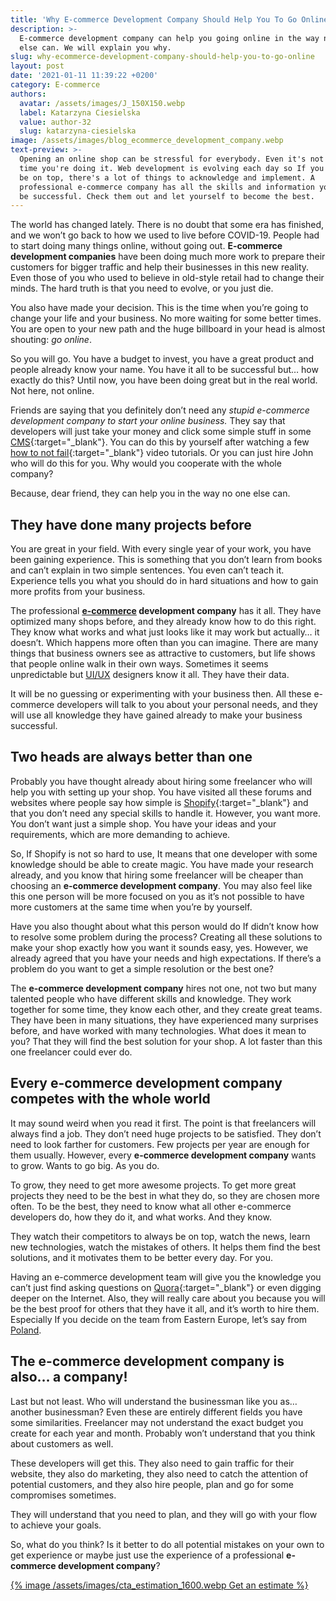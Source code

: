 ```yaml
---
title: 'Why E-commerce Development Company Should Help You To Go Online '
description: >-
  E-commerce development company can help you going online in the way nothing
  else can. We will explain you why.
slug: why-ecommerce-development-company-should-help-you-to-go-online
layout: post
date: '2021-01-11 11:39:22 +0200'
category: E-commerce
authors:
  avatar: /assets/images/J_150X150.webp
  label: Katarzyna Ciesielska
  value: author-32
  slug: katarzyna-ciesielska
image: /assets/images/blog_ecommerce_development_company.webp
text-preview: >-
  Opening an online shop can be stressful for everybody. Even it's not the first
  time you're doing it. Web development is evolving each day so If you want to
  be on top, there's a lot of things to acknowledge and implement. A
  professional e-commerce company has all the skills and information you need to
  be successful. Check them out and let yourself to become the best.
---
```

The world has changed lately. There is no doubt that some era has finished, and we won’t go back to how we used to live before COVID-19. People had to start doing many things online, without going out. **E-commerce development companies** have been doing much more work to prepare their customers for bigger traffic and help their businesses in this new reality. Even those of you who used to believe in old-style retail had to change their minds. The hard truth is that you need to evolve, or you just die.

You also have made your decision. This is the time when you’re going to change your life and your business. No more waiting for some better times. You are open to your new path and the huge billboard in your head is almost shouting: *go online*.

So you will go. You have a budget to invest, you have a great product and people already know your name. You have it all to be successful but… how exactly do this? Until now, you have been doing great but in the real world. Not here, not online.

Friends are saying that you definitely don’t need any *stupid e-commerce development company to start your online business.* They say that developers will just take your money and click some simple stuff in some [CMS](https://www.wpbeginner.com/showcase/best-cms-platforms-compared/){:target="_blank"}. You can do this by yourself after watching a few [how to not fail](https://www.youtube.com/watch?v=dQ14yntbyyc&ab_channel=KevinDavid){:target="_blank"} video tutorials. Or you can just hire John who will do this for you. Why would you cooperate with the whole company?

Because, dear friend, they can help you in the way no one else can.

## They have done many projects before

You are great in your field. With every single year of your work, you have been gaining experience. This is something that you don’t learn from books and can’t explain in two simple sentences. You even can’t teach it. Experience tells you what you should do in hard situations and how to gain more profits from your business.

The professional **[e-commerce](https://naturaily.com/blog/categories/e-commerce/) development company** has it all. They have optimized many shops before, and they already know how to do this right. They know what works and what just looks like it may work but actually… it doesn’t. Which happens more often than you can imagine. There are many things that business owners see as attractive to customers, but life shows that people online walk in their own ways. Sometimes it seems unpredictable but [UI/UX](https://naturaily.com/blog/categories/ux/ui/) designers know it all. They have their data.

It will be no guessing or experimenting with your business then. All these e-commerce developers will talk to you about your personal needs, and they will use all knowledge they have gained already to make your business successful.

## Two heads are always better than one

Probably you have thought already about hiring some freelancer who will help you with setting up your shop. You have visited all these forums and websites where people say how simple is [Shopify](https://www.shopify.com/){:target="_blank"} and that you don’t need any special skills to handle it. However, you want more. You don’t want just a simple shop. You have your ideas and your requirements, which are more demanding to achieve.

So, If Shopify is not so hard to use, It means that one developer with some knowledge should be able to create magic. You have made your research already, and you know that hiring some freelancer will be cheaper than choosing an **e-commerce development company**. You may also feel like this one person will be more focused on you as it’s not possible to have more customers at the same time when you’re by yourself.

Have you also thought about what this person would do If didn’t know how to resolve some problem during the process? Creating all these solutions to make your shop exactly how you want it sounds easy, yes. However, we already agreed that you have your needs and high expectations. If there’s a problem do you want to get a simple resolution or the best one?

The **e-commerce development company** hires not one, not two but many talented people who have different skills and knowledge. They work together for some time, they know each other, and they create great teams. They have been in many situations, they have experienced many surprises before, and have worked with many technologies. What does it mean to you? That they will find the best solution for your shop. A lot faster than this one freelancer could ever do.

## Every e-commerce development company competes with the whole world

It may sound weird when you read it first. The point is that freelancers will always find a job. They don’t need huge projects to be satisfied. They don’t need to look farther for customers. Few projects per year are enough for them usually. However, every **e-commerce development company** wants to grow. Wants to go big. As you do.

To grow, they need to get more awesome projects. To get more great projects they need to be the best in what they do, so they are chosen more often. To be the best, they need to know what all other e-commerce developers do, how they do it, and what works. And they know.

They watch their competitors to always be on top, watch the news, learn new technologies, watch the mistakes of others. It helps them find the best solutions, and it motivates them to be better every day. For you.

Having an e-commerce development team will give you the knowledge you can’t just find asking questions on [Quora](https://www.quora.com/){:target="_blank"} or even digging deeper on the Internet. Also, they will really care about you because you will be the best proof for others that they have it all, and it’s worth to hire them. Especially If you decide on the team from Eastern Europe, let’s say from [Poland](https://naturaily.com/blog/10-reasons-why-software-house-poland).

## The e-commerce development company is also… a company!

Last but not least. Who will understand the businessman like you as… another businessman? Even these are entirely different fields you have some similarities. Freelancer may not understand the exact budget you create for each year and month. Probably won’t understand that you think about customers as well.

These developers will get this. They also need to gain traffic for their website, they also do marketing, they also need to catch the attention of potential customers, and they also hire people, plan and go for some compromises sometimes.

They will understand that you need to plan, and they will go with your flow to achieve your goals.

So, what do you think? Is it better to do all potential mistakes on your own to get experience or maybe just use the experience of a professional **e-commerce development company**?

[{% image /assets/images/cta_estimation_1600.webp Get an estimate  %}](https://naturaily.com/get-an-estimate)
